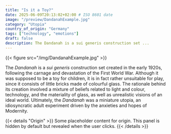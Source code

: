 ```yaml
---
title: "Is it a Toy?"
date: 2025-06-09T20:13:02+02:00 # ISO 8601 date
image: "/preview/DandanahExample.jpg"
category: "Utopia"
country_of_origin: "Germany"
tags: ["technology", "emotions"]
draft: false
description: The Dandanah is a sui generis construction set ...
---
```


{{< figure src="/img/DandanahExample.jpg" >}}

The *Dandanah* is a *sui generis* construction set created in the early 1920s, following the carnage and devastation of the First World War. Although it was supposed to be a toy for children, it is in fact rather unsuitable for play, since it consists of little bricks made of colourful glass. The rationale behind its creation involved a mixture of beliefs related to light and colour, technology, and the materiality of glass, as well as unrealistic visions of an ideal world. Ultimately, the *Dandanah* was a miniature utopia, an idiosyncratic adult experiment driven by the anxieties and hopes of Modernity.


{{< details "Origin" >}}
Some placeholder content for origin. This panel is hidden by default but revealed when the user clicks.
{{< /details >}}

